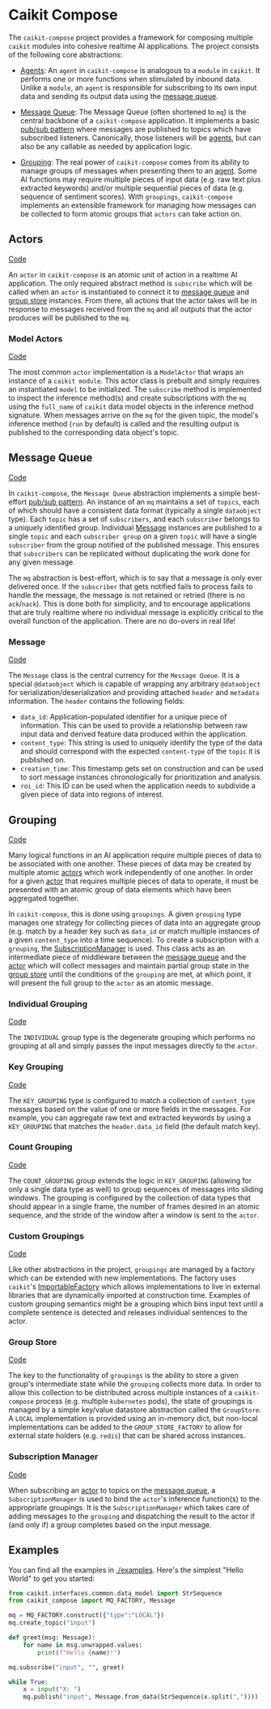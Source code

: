 # Caikit Compose

The `caikit-compose` project provides a framework for composing multiple `caikit` modules into cohesive realtime AI applications. The project consists of the following core abstractions:

* [Agents](#agents): An `agent` in `caikit-compose` is analogous to a `module` in `caikit`. It performs one or more functions when stimulated by inbound data. Unlike a `module`, an `agent` is responsible for subscribing to its own input data and sending its output data using the [message queue](#message-queue).

* [Message Queue](#message-queue): The Message Queue (often shortened to `mq`) is the central backbone of a `caikit-compose` application. It implements a basic [pub/sub pattern](https://en.wikipedia.org/wiki/Publish%E2%80%93subscribe_pattern) where messages are published to topics which have subscribed listeners. Canonically, those listeners will be [agents](#agents), but can also be any callable as needed by application logic.

* [Grouping](#grouping): The real power of `caikit-compose` comes from its ability to manage groups of messages when presenting them to an [agent](#agents). Some AI functions may require multiple pieces of input data (e.g. raw text plus extracted keywords) and/or multiple sequential pieces of data (e.g. sequence of sentiment scores). With `groupings`, `caikit-compose` implements an extensible framework for managing how messages can be collected to form atomic groups that `actors` can take action on.

## Actors

[Code](./caikit_compose/actors)

An `actor` in `caikit-compose` is an atomic unit of action in a realtime AI application. The only required abstract method is `subscribe` which will be called when an `actor` is instantiated to connect it to [message queue](#message-queue) and [group store](#group-store) instances. From there, all actions that the actor takes will be in response to messages received from the `mq` and all outputs that the actor produces will be published to the `mq`.

### Model Actors

[Code](./caikit_compose/actors/model_actor.py)

The most common `actor` implementation is a `ModelActor` that wraps an instance of a `caikit module`. This actor class is prebuilt and simply requires an instantiated `model` to be initialized. The `subscribe` method is implemented to inspect the inference method(s) and create subscriptions with the `mq` using the `full_name` of `caikit` data model objects in the inference method signature. When messages arrive on the `mq` for the given topic, the model's inference method (`run` by default) is called and the resulting output is published to the corresponding data object's topic.

## Message Queue

[Code](./caikit_compose/message_queue)

In `caikit-compose`, the `Message Queue` abstraction implements a simple best-effort [pub/sub pattern](https://en.wikipedia.org/wiki/Publish%E2%80%93subscribe_pattern). An instance of an `mq` maintains a set of `topics`, each of which should have a consistent data format (typically a single `dataobject` type). Each `topic` has a set of `subscribers`, and each `subscriber` belongs to a uniquely identified group. Individual [Message](#message) instances are published to a single `topic` and each `subscriber group` on a given `topic` will have a single `subscriber` from the group notified of the published message. This ensures that `subscribers` can be replicated without duplicating the work done for any given message.

The `mq` abstraction is best-effort, which is to say that a message is only ever delivered once. If the `subscriber` that gets notified fails to process fails to handle the message, the message is not retained or retried (there is no `ack`/`nack`). This is done both for simplicity, and to encourage applications that are truly realtime where no individual message is explicitly critical to the overall function of the application. There are no do-overs in real life!

### Message

[Code](./caikit_compose/message.py)

The `Message` class is the central currency for the `Message Queue`. It is a special `@dataobject` which is capable of wrapping any arbitrary `@dataobject` for serialization/deserialization and providing attached `header` and `metadata` information. The `header` contains the following fields:

* `data_id`: Application-populated identifier for a unique piece of information. This can be used to provide a relationship between raw input data and derived feature data produced within the application.
* `content_type`: This string is used to uniquely identify the type of the data and should correspond with the expected `content-type` of the `topic` it is published on.
* `creation_time`: This timestamp gets set on construction and can be used to sort message instances chronologically for prioritization and analysis.
* `roi_id`: This ID can be used when the application needs to subdivide a given piece of data into regions of interest.

## Grouping

[Code](./caikit_compose/grouping)

Many logical functions in an AI application require multiple pieces of data to be associated with one another. These pieces of data may be created by multiple atomic [actors](#actors) which work independently of one another. In order for a given [actor](#actors) that requires multiple pieces of data to operate, it must be presented with an atomic group of data elements which have been aggregated together.

In `caikit-compose`, this is done using `groupings`. A given `grouping` type manages one strategy for collecting pieces of data into an aggregate group (e.g. match by a header key such as `data_id` or match multiple instances of a given `content_type` into a time sequence). To create a subscription with a `grouping`, the [SubscriptionManager](#subscription-manager) is used. This class acts as an intermediate piece of middleware between the [message queue](#message-queue) and the [actor](#actors) which will collect messages and maintain partial group state in the [group store](#group-store) until the conditions of the `grouping` are met, at which point, it will present the full group to the `actor` as an atomic message.

### Individual Grouping

[Code](./caikit_compose/grouping/individual_grouping.py)

The `INDIVIDUAL` group type is the degenerate grouping which performs no grouping at all and simply passes the input messages directly to the `actor`.

### Key Grouping

[Code](./caikit_compose/grouping/key_grouping.py)

The `KEY_GROUPING` type is configured to match a collection of `content_type` messages based on the value of one or more fields in the messages. For example, you can aggregate raw text and extracted keywords by using a `KEY_GROUPING` that matches the `header.data_id` field (the default match key).

### Count Grouping

[Code](./caikit_compose/grouping/count_grouping.py)

The `COUNT_GROUPING` group extends the logic in `KEY_GROUPING` (allowing for only a single data type as well) to group sequences of messages into sliding windows. The grouping is configured by the collection of data types that should appear in a single frame, the number of frames desired in an atomic sequence, and the stride of the window after a window is sent to the `actor`.

### Custom Groupings

[Code](./caikit_compose/grouping/factory.py)

Like other abstractions in the project, `groupings` are managed by a factory which can be extended with new implementations. The factory uses `caikit`'s [ImportableFactory](https://github.com/caikit/caikit/blob/main/caikit/core/toolkit/factory.py#L111) which allows implementations to live in external libraries that are dynamically imported at construction time. Examples of custom grouping semantics might be a grouping which bins input text until a complete sentence is detected and releases individual sentences to the actor.

### Group Store

[Code](./caikit_compose/group_store)

The key to the functionality of `groupings` is the ability to store a given group's intermediate state while the `grouping` collects more data. In order to allow this collection to be distributed across multiple instances of a `caikit-compose` process (e.g. multiple `kubernetes` pods), the state of groupings is managed by a simple key/value datastore abstraction called the `GroupStore`. A `LOCAL` implementation is provided using an in-memory dict, but non-local implementations can be added to the `GROUP_STORE_FACTORY` to allow for external state holders (e.g. `redis`) that can be shared across instances.

### Subscription Manager

[Code](./caikit_compose/grouping/subscription_manager.py)

When subscribing an [actor](#actors) to topics on the [message queue](#message-queue), a `SubscriptionManager` is used to bind the `actor`'s inference function(s) to the appropriate groupings. It is the `SubscriptionManager` which takes care of adding messages to the `grouping` and dispatching the result to the actor if (and only if) a group completes based on the input message.

## Examples

You can find all the examples in [./examples](./examples/). Here's the simplest "Hello World" to get you started:

```py
from caikit.interfaces.common.data_model import StrSequence
from caikit_compose import MQ_FACTORY, Message

mq = MQ_FACTORY.construct({"type":"LOCAL"})
mq.create_topic("input")

def greet(msg: Message):
    for name in msg.unwrapped.values:
        print(f"Hello {name}!")

mq.subscribe("input", "", greet)

while True:
    x = input("X: ")
    mq.publish("input", Message.from_data(StrSequence(x.split(","))))
```
